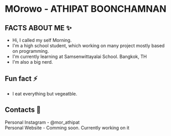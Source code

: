 # MOrowo - ATHIPAT BOONCHAMNAN

## FACTS ABOUT ME ✨
- Hi, I called my self Morning.  
- I'm a high school student, which working on many project mostly based on programming.  
- I'm currently learning at Samsenwittayalai School. Bangkok, TH  
- I'm also a big nerd.  

## Fun fact ⚡
- I eat everything but vegeatble.  

## Contacts 👀
Personal Instagram - @mor_athipat  
Personal Website - Comming soon. Currently working on it  
